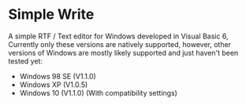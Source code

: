 # Simple Write
A simple RTF / Text editor for Windows developed in Visual Basic 6, Currently only these versions are natively supported, however, other versions of Windows are mostly likely supported and just haven't been tested yet:
- Windows 98 SE (V1.1.0)
- Windows XP (V1.0.5)
- Windows 10 (V1.1.0) (With compatibility settings)
